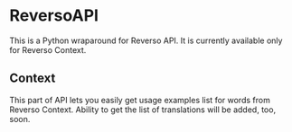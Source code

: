 # ReversoAPI
This is a Python wraparound for Reverso API. It is currently available only for Reverso Context.

## Context
This part of API lets you easily get usage examples list for words from Reverso Context.
Ability to get the list of translations will be added, too, soon.
